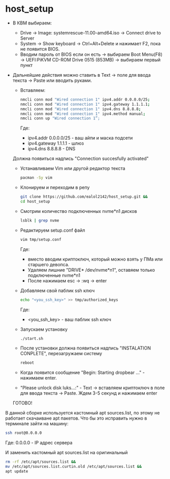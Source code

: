 # host_setup

- В КВМ выбираем:
    - Drive -> Image: systemrescue-11.00-amd64.iso -> Connect drive to Server 
    - System -> Show keyboard -> Ctrl+Alt+Delete и нажимает F2, пока не появится BIOS.
    - Вводим пароль от BIOS если он есть -> выбираем Boot Menu(F8) -> UEFI:PiKVM CD-ROM Drive 0515 (853MB) -> выбираем первый пункт

- Дальнейшие действия можно ставить в Text -> поле для ввода текста -> Paste или вводить руками.

    - Вставляем:

        ``` bash
        nmcli conn mod "Wired connection 1" ipv4.addr 0.0.0.0/25;
        nmcli conn mod "Wired connection 1" ipv4.gateway 1.1.1.1;
        nmcli conn mod "Wired connection 1" ipv4.dns 8.8.8.8;
        nmcli conn mod "Wired connection 1" ipv4.method manual;
        nmcli conn up "Wired connection 1”;
        ```
        Где:    
        - ipv4.addr 0.0.0.0/25 - ваш айпи и маска подсети
        - ipv4.gateway 1.1.1.1 - шлюз
        - ipv4.dns 8.8.8.8 - DNS

    Должна появиться надпись "Connection succesfully activated"

    - Устанавливаем Vim или другой редактор текста

        ``` bash
        pacman -Sy vim 
        ```

    - Клонируем и переходим в репу

        ``` bash
        git clone https://github.com/ealol2142/host_setup.git &&
        cd host_setup
        ```

    - Смотрим количество подключенных nvme*n1 дисков 

        ``` bash
        lsblk | grep nvme
        ```
    - Редактируем setup.conf файл

        ``` bash
        vim tmp/setup.conf
        ```
        Где:
        - вместо <enter CRYPTPASSWORD> вводим криптоключ, который можно взять у ПМа или старшего девопса.
        - Удаляем лишние "DRIVE* /dev/nvme*n1", оставяем только подключенные nvme\*n1
        - После нажимаем esc -> :wq -> enter

    - Добавляем свой паблик ssh ключ 

        ``` bash
        echo "<you_ssh_key>" >> tmp/authorized_keys
        ```
        Где:
         - <you_ssh_key> - ваш паблик ssh ключ

    - Запускаем установку

        ``` bash
        ./start.sh
        ```

    - После установки должна появиться надпись "INSTALATION CONPLETE", перезагружаем систему
    
        ``` bash
        reboot
        ```

    - Когда появится сообщение "Begin: Starting dropbear ..." - нажимаем enter. 

    - "Please unlock disk luks...:" - Text -> вставляем криптоключ в поле для ввода текста -> Paste. Ждем 3-5 секунд и нажимаем enter

    ГОТОВО!

В данной сборке используется кастомный apt sources.list, по этому не работает скачаиване apt пакетов. Что бы это исправить нужно в терминале зайти на машину:

``` bash
ssh root@0.0.0.0
```
Где:
    0.0.0.0 - IP адрес сервера

И заменить кастомный apt sources.list на оригинальный
``` bash
rm -rf /etc/apt/sources.list &&
mv /etc/apt/sources.list.curtin.old /etc/apt/sources.list &&
apt update
```